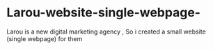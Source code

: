 # Larou-website-single-webpage-
Larou is a new digital marketing agency , So i created a  small website (single webpage) for them 
